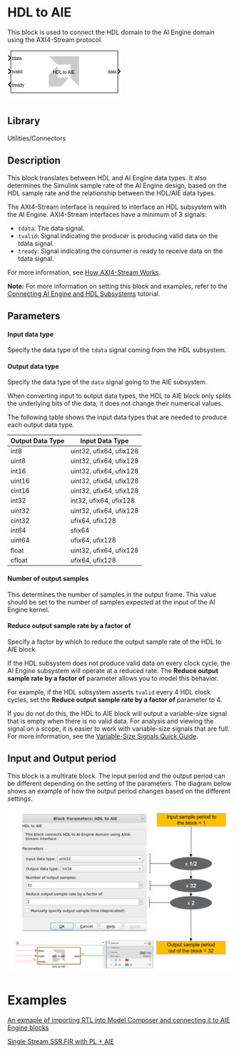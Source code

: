 # HDL to AIE

This block is used to connect the HDL domain to the AI Engine domain
using the AXI4-Stream protocol.  

![](./Images/block.png)  

## Library

Utilities/Connectors

## Description

This block translates between HDL and AI Engine data types. It also determines the Simulink sample rate of the AI Engine design, based on the HDL sample rate and the relationship between the HDL/AIE data types.

The AXI4-Stream interface is required to interface an HDL subsystem with the AI Engine. AXI4-Stream interfaces have a minimum of 3 signals:

* `tdata`: The data signal.
* `tvalid`: Signal indicating the producer is producing valid data on the tdata signal.
* `tready`: Signal indicating the consumer is ready to receive data on the tdata signal.

For more information, see [How AXI4-Stream Works](https://docs.xilinx.com/r/en-US/ug1399-vitis-hls/How-AXI4-Stream-Works).

**Note:** For more information on setting this block and examples, refer to
the [Connecting AI Engine and HDL Subsystems](https://github.com/Xilinx/Vitis_Model_Composer/blob/HEAD/Tutorials/AIE-PL/AIE_HDL_tutorial) tutorial.

## Parameters

#### Input data type

Specify the data type of the `tdata` signal coming from the HDL subsystem.

#### Output data type 

Specify the data type of the `data` signal going to the AIE subsystem.

When converting input to output data types, the HDL to AIE block only splits the underlying bits of the data; it does not change their numerical values.

The following table shows the input data types that are needed to produce each output data type.

| Output Data Type | Input Data Type           |
|------------------|---------------------------|
| int8             | uint32, ufix64, ufix128   |
| uint8            | uint32, ufix64, ufix128   |
| int16            | uint32, ufix64, ufix128   |
| uint16           | uint32, ufix64, ufix128   |
| cint16           | uint32, ufix64, ufix128   |
| int32            | int32, ufix64, ufix128    |
| uint32           | uint32, ufix64, ufix128   |
| cint32           | ufix64, ufix128           |
| int64            | sfix64                    |
| uint64           | ufix64, ufix128           |
| float            | uint32, ufix64, ufix128   |
| cfloat           | ufix64, ufix128           |

#### Number of output samples  

This determines the number of samples in the output frame. This value should be set to the number of samples expected at the input of the AI Engine kernel.

#### Reduce output sample rate by a factor of

Specify a factor by which to reduce the output sample rate of the HDL to AIE block.

If the HDL subsystem does not produce valid data on every clock cycle, the AI Engine subsystem will operate at a reduced rate. The **Reduce output sample rate by a factor of** parameter allows you to model this behavior.

For example, if the HDL subsystem asserts `tvalid` every 4 HDL clock cycles, set the **Reduce output sample rate by a factor of** parameter to 4.

If you do not do this, the HDL to AIE block will output a variable-size signal that is empty when there is no valid data. For analysis and viewing the signal on a scope, it is easier to work with variable-size signals that are full. For more information, see the [Variable-Size Signals Quick Guide](https://github.com/Xilinx/Vitis_Model_Composer/HEAD/2023.2/QuickGuides/Variable_Size_Signals).

## Input and Output period
This block is a multirate block. The input period and the output period can be different depending on the setting of the parameters. The diagram below shows an example of how the output period changes based on the different settings.

![](./Images/hdl_to_aie_period.png) 

# Examples
[An exmaple of importing RTL into Model Composer and connecting it to AIE Engine blocks](https://github.com/abehbood/Vitis_Model_Composer/tree/2023.2/Examples/AIENGINE_plus_PL/AIE_HDL/AIE_HDL_cosim_rtl_blackbox)

[Single Stream SSR FIR with PL + AIE](https://github.com/abehbood/Vitis_Model_Composer/tree/2023.2/Examples/AIENGINE_plus_PL/AIE_HDL/SingleStreamSSR_FIR_withPL)



